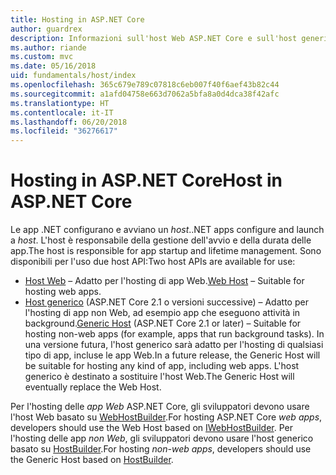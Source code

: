 ```yaml
---
title: Hosting in ASP.NET Core
author: guardrex
description: Informazioni sull'host Web ASP.NET Core e sull'host generico .NET, responsabili della gestione dell'avvio e della durata delle app.
ms.author: riande
ms.custom: mvc
ms.date: 05/16/2018
uid: fundamentals/host/index
ms.openlocfilehash: 365c679e789c07818c6eb007f40f6aef43b82c44
ms.sourcegitcommit: a1afd04758e663d7062a5bfa8a0d4dca38f42afc
ms.translationtype: HT
ms.contentlocale: it-IT
ms.lasthandoff: 06/20/2018
ms.locfileid: "36276617"
---
```

# <a name="host-in-aspnet-core"></a><span data-ttu-id="4d35b-103">Hosting in ASP.NET Core</span><span class="sxs-lookup"><span data-stu-id="4d35b-103">Host in ASP.NET Core</span></span>

<span data-ttu-id="4d35b-104">Le app .NET configurano e avviano un *host*.</span><span class="sxs-lookup"><span data-stu-id="4d35b-104">.NET apps configure and launch a *host*.</span></span> <span data-ttu-id="4d35b-105">L'host è responsabile della gestione dell'avvio e della durata delle app.</span><span class="sxs-lookup"><span data-stu-id="4d35b-105">The host is responsible for app startup and lifetime management.</span></span> <span data-ttu-id="4d35b-106">Sono disponibili per l'uso due host API:</span><span class="sxs-lookup"><span data-stu-id="4d35b-106">Two host APIs are available for use:</span></span>

* <span data-ttu-id="4d35b-107">[Host Web](xref:fundamentals/host/web-host) &ndash; Adatto per l'hosting di app Web.</span><span class="sxs-lookup"><span data-stu-id="4d35b-107">[Web Host](xref:fundamentals/host/web-host) &ndash; Suitable for hosting web apps.</span></span>
* <span data-ttu-id="4d35b-108">[Host generico](xref:fundamentals/host/generic-host) (ASP.NET Core 2.1 o versioni successive) &ndash; Adatto per l'hosting di app non Web, ad esempio app che eseguono attività in background.</span><span class="sxs-lookup"><span data-stu-id="4d35b-108">[Generic Host](xref:fundamentals/host/generic-host) (ASP.NET Core 2.1 or later) &ndash; Suitable for hosting non-web apps (for example, apps that run background tasks).</span></span> <span data-ttu-id="4d35b-109">In una versione futura, l'host generico sarà adatto per l'hosting di qualsiasi tipo di app, incluse le app Web.</span><span class="sxs-lookup"><span data-stu-id="4d35b-109">In a future release, the Generic Host will be suitable for hosting any kind of app, including web apps.</span></span> <span data-ttu-id="4d35b-110">L'host generico è destinato a sostituire l'host Web.</span><span class="sxs-lookup"><span data-stu-id="4d35b-110">The Generic Host will eventually replace the Web Host.</span></span>

<span data-ttu-id="4d35b-111">Per l'hosting delle *app Web* ASP.NET Core, gli sviluppatori devono usare l'host Web basato su [WebHostBuilder](/dotnet/api/microsoft.aspnetcore.hosting.iwebhostbuilder).</span><span class="sxs-lookup"><span data-stu-id="4d35b-111">For hosting ASP.NET Core *web apps*, developers should use the Web Host based on [IWebHostBuilder](/dotnet/api/microsoft.aspnetcore.hosting.iwebhostbuilder).</span></span> <span data-ttu-id="4d35b-112">Per l'hosting delle app *non Web*, gli sviluppatori devono usare l'host generico basato su [HostBuilder](/dotnet/api/microsoft.extensions.hosting.hostbuilder).</span><span class="sxs-lookup"><span data-stu-id="4d35b-112">For hosting *non-web apps*, developers should use the Generic Host based on [HostBuilder](/dotnet/api/microsoft.extensions.hosting.hostbuilder).</span></span>
